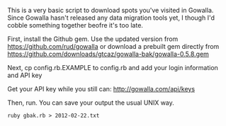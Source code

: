 This is a very basic script to download spots you've visited in Gowalla. Since Gowalla hasn't released any data migration tools yet, I though I'd cobble something together beofre it's too late.

First, install the Github gem. Use the updated version from https://github.com/rud/gowalla or download a prebuilt gem directly from https://github.com/downloads/gtcaz/gowalla-bak/gowalla-0.5.8.gem

Next, cp config.rb.EXAMPLE to config.rb and add your login information and API key

Get your API key while you still can: http://gowalla.com/api/keys

Then, run. You can save your output the usual UNIX way.

    ruby gbak.rb > 2012-02-22.txt
